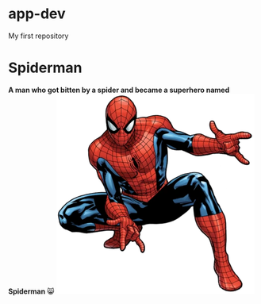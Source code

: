 # app-dev
My first repository

# Spiderman
**A man who got bitten by a spider and  became a superhero named Spiderman** 😸
	![alt text](spider.jpg)
